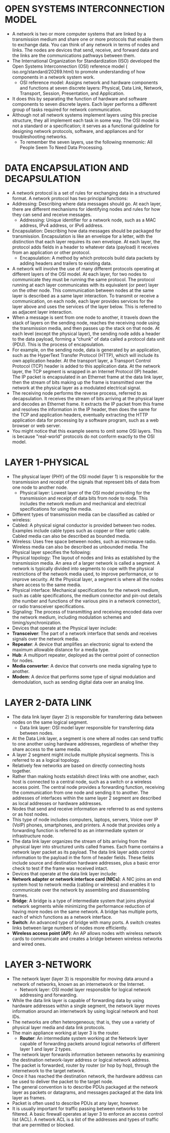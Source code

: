 # OPEN SYSTEMS INTERCONNECTION MODEL
- A network is two or more computer systems that are linked by a transmission medium and share one or more protocols that enable them to exchange data. You can think of any network in terms of nodes and links. The nodes are devices that send, receive, and forward data and the links are the communications pathways between them.
- The International Organization for Standardization (ISO) developed the Open Systems Interconnection (OSI) reference model ( iso.org/standard/20269.html) to promote understanding of how components in a network system work. 
    * OSI reference model: Assigns network and hardware components and functions at seven discrete layers: Physical, Data Link, Network, Transport, Session, Presentation, and Application.
- It does this by separating the function of hardware and software components to seven discrete layers. Each layer performs a different group of tasks required for network communication.
- Although not all network systems implement layers using this precise structure, they all implement each task in some way. The OSI model is not a standard or a specification; it serves as a functional guideline for designing network protocols, software, and appliances and for troubleshooting networks.
    * To remember the seven layers, use the following mnemonic: All People Seem To Need Data Processing.

# DATA ENCAPSULATION AND DECAPSULATION
- A network protocol is a set of rules for exchanging data in a structured format. A network protocol has two principal functions:
- Addressing: Describing where data messages should go. At each layer, there are different mechanisms for identifying nodes and rules for how they can send and receive messages.
    * Addressing: Unique identifier for a network node, such as a MAC address, IPv4 address, or IPv6 address.
- Encapsulation: Describing how data messages should be packaged for transmission. Encapsulation is like an envelope for a letter, with the distinction that each layer requires its own envelope. At each layer, the protocol adds fields in a header to whatever data (payload) it receives from an application or other protocol.
    * Encapsulation: A method by which protocols build data packets by adding headers and trailers to existing data.
- A network will involve the use of many different protocols operating at different layers of the OSI model. At each layer, for two nodes to communicate they must be running the same protocol. The protocol running at each layer communicates with its equivalent (or peer) layer on the other node. This communication between nodes at the same layer is described as a same layer interaction. To transmit or receive a communication, on each node, each layer provides services for the layer above and uses the services of the layer below. This is referred to as adjacent layer interaction.
- When a message is sent from one node to another, it travels down the stack of layers on the sending node, reaches the receiving node using the transmission media, and then passes up the stack on that node. At each level (except the physical layer), the sending node adds a header to the data payload, forming a “chunk” of data called a protocol data unit (PDU). This is the process of encapsulation.
- For example, on the sending node, data is generated by an application, such as the HyperText Transfer Protocol (HTTP), which will include its own application header. At the transport layer, a Transport Control Protocol (TCP) header is added to this application data. At the network layer, the TCP segment is wrapped in an Internet Protocol (IP) header. The IP packet is encapsulated in an Ethernet frame at the data link layer, then the stream of bits making up the frame is transmitted over the network at the physical layer as a modulated electrical signal.
- The receiving node performs the reverse process, referred to as decapsulation. It receives the stream of bits arriving at the physical layer and decodes an Ethernet frame. It extracts the IP packet from this frame and resolves the information in the IP header, then does the same for the TCP and application headers, eventually extracting the HTTP application data for processing by a software program, such as a web browser or web server.
- You might notice that this example seems to omit some OSI layers. This is because "real-world" protocols do not conform exactly to the OSI model.

# LAYER 1-PHYSICAL
- The physical layer (PHY) of the OSI model (layer 1) is responsible for the transmission and receipt of the signals that represent bits of data from one node to another node. 
    * Physical layer: Lowest layer of the OSI model providing for the transmission and receipt of data bits from node to node. This includes the network medium and mechanical and electrical specifications for using the media.
- Different types of transmission media can be classified as cabled or wireless:
- Cabled: A physical signal conductor is provided between two nodes. Examples include cable types such as copper or fiber optic cable. Cabled media can also be described as bounded media.
- Wireless: Uses free space between nodes, such as microwave radio. Wireless media can also be described as unbounded media.
The Physical layer specifies the following:
- Physical topology: The layout of nodes and links as established by the transmission media. An area of a larger network is called a segment. A network is typically divided into segments to cope with the physical restrictions of the network media used, to improve performance, or to improve security. At the Physical layer, a segment is where all the nodes share access to the same media.
- Physical interface: Mechanical specifications for the network medium, such as cable specifications, the medium connector and pin-out details (the number and functions of the various pins in a network connector), or radio transceiver specifications.
- Signaling: The process of transmitting and receiving encoded data over the network medium, including modulation schemes and timing/synchronization.
- Devices that operate at the Physical layer include:
- **Transceiver**: The part of a network interface that sends and receives signals over the network media.
- **Repeater**: A device that amplifies an electronic signal to extend the maximum allowable distance for a media type.
- **Hub**: A multiport repeater, deployed as the central point of connection for nodes.
- **Media converter**: A device that converts one media signaling type to another.
- **Modem**: A device that performs some type of signal modulation and demodulation, such as sending digital data over an analog line.

# LAYER 2-DATA LINK
- The data link layer (layer 2) is responsible for transferring data between nodes on the same logical segment. 
    * Data link layer: OSI model layer responsible for transferring data between nodes.
- At the Data Link layer, a segment is one where all nodes can send traffic to one another using hardware addresses, regardless of whether they share access to the same media. 
- A layer 2 segment might include multiple physical segments. This is referred to as a logical topology.
- Relatively few networks are based on directly connecting hosts together. 
- Rather than making hosts establish direct links with one another, each host is connected to a central node, such as a switch or a wireless access point. The central node provides a forwarding function, receiving the communication from one node and sending it to another. The addresses of interfaces within the same layer 2 segment are described as local addresses or hardware addresses.
- Nodes that send and receive information are referred to as end systems or as host nodes. 
- This type of node includes computers, laptops, servers, Voice over IP (VoIP) phones, smartphones, and printers. A node that provides only a forwarding function is referred to as an intermediate system or infrastructure node.
- The data link layer organizes the stream of bits arriving from the physical layer into structured units called frames. Each frame contains a network layer packet as its payload. The data link layer adds control information to the payload in the form of header fields. These fields include source and destination hardware addresses, plus a basic error check to test if the frame was received intact.
- Devices that operate at the data link layer include:
- **Network adapter or network interface card (NICs)**: A NIC joins an end system host to network media (cabling or wireless) and enables it to communicate over the network by assembling and disassembling frames.
- **Bridge**: A bridge is a type of intermediate system that joins physical network segments while minimizing the performance reduction of having more nodes on the same network. A bridge has multiple ports, each of which functions as a network interface.
- **Switch**: An advanced type of bridge with many ports. A switch creates links between large numbers of nodes more efficiently.
- **Wireless access point (AP)**: An AP allows nodes with wireless network cards to communicate and creates a bridge between wireless networks and wired ones.

# LAYER 3-NETWORK
- The network layer (layer 3) is responsible for moving data around a network of networks, known as an internetwork or the Internet. 
    * Network layer: OSI model layer responsible for logical network addressing and forwarding.
- While the data link layer is capable of forwarding data by using hardware addresses within a single segment, the network layer moves information around an internetwork by using logical network and host IDs. 
- The networks are often heterogeneous; that is, they use a variety of physical layer media and data link protocols. 
- The main appliance working at layer 3 is the router.
    * **Router**: An intermediate system working at the Network layer capable of forwarding packets around logical networks of different layer 1 and layer 2 types.
- The network layer forwards information between networks by examining the destination network-layer address or logical network address. 
- The packet is forwarded, router by router (or hop by hop), through the internetwork to the target network. 
- Once it has reached the destination network, the hardware address can be used to deliver the packet to the target node.
- The general convention is to describe PDUs packaged at the network layer as packets or datagrams, and messages packaged at the data link layer as frames. 
- Packet is often used to describe PDUs at any layer, however.
- It is usually important for traffic passing between networks to be filtered. A basic firewall operates at layer 3 to enforce an access control list (ACL). A network ACL is a list of the addresses and types of traffic that are permitted or blocked.